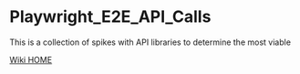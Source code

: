 # Playwright_E2E_API_Calls

This is a collection of spikes with API libraries to determine the most viable

[Wiki HOME](https://github.com/Guzikowski/Playwright_E2E_API_Calls/wiki/Home)
